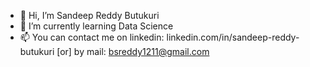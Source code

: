 - 👋 Hi, I’m Sandeep Reddy Butukuri
- 🌱 I’m currently learning Data Science
- 📫 You can contact me on linkedin: linkedin.com/in/sandeep-reddy-butukuri [or] by mail: bsreddy1211@gmail.com

<!---
Sandeepreddy-b/Sandeepreddy-b is a ✨ special ✨ repository because its `README.md` (this file) appears on your GitHub profile.
You can click the Preview link to take a look at your changes.
--->
